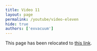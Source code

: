 ```yaml
---
title: Video 11
layout: page
permalink: /youtube/video-eleven
hide: true
authors: ['exvacuum']
---
```


<html>
<head>
    <script type="text/javascript">
        window.location.replace("./#video-eleven");
    </script>
</head>
<body>
<p>This page has been relocated to <a href="./#video-eleven">this link</a>.</p>
</body>
</html>